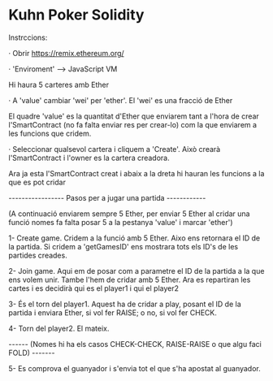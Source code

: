 # Kuhn Poker Solidity


Instrccions:

  · Obrir https://remix.ethereum.org/
  
  · 'Enviroment' --> JavaScript VM
  
  Hi haura 5 carteres amb Ether
  
  · A 'value' cambiar 'wei' per 'ether'. El 'wei' es una fracció de Ether
  
  El quadre 'value' es la quantitat d'Ether que enviarem tant a l'hora de crear l'SmartContract (no fa falta enviar res per crear-lo) com la que enviarem a les funcions que cridem.
  
  · Seleccionar qualsevol cartera i cliquem a 'Create'. Això crearà l'SmartContract i l'owner es la cartera creadora.
  
  Ara ja esta l'SmartContract creat i abaix a la dreta hi hauran les funcions a la que es pot cridar
  

-----------------  Pasos per a jugar una partida ------------

  (A continuació enviarem sempre 5 Ether, per enviar 5 Ether al cridar una funció nomes fa falta posar 5 a la pestanya 'value' i marcar 'ether')
  
  1- Create game. Cridem a la funció amb 5 Ether. Aixo ens retornara el ID de la partida. Si cridem a 'getGamesID' ens mostrara tots els ID's de les partides creades.
    
  2- Join game. Aqui em de posar com a parametre el ID de la partida a la que ens volem unir. Tambe l'hem de cridar amb 5 Ether. 
    Ara es repartiran les cartes i es decidirà qui es el player1 i qui el player2
    
  3- És el torn del player1. Aquest ha de cridar a play, posant el ID de la partida i enviara Ether, si vol fer RAISE; o no, si vol fer CHECK.
    
  4- Torn del player2. El mateix.
    
  ------ (Nomes hi ha els casos CHECK-CHECK, RAISE-RAISE o que algu faci FOLD) -------
  
  5- Es comprova el guanyador i s'envia tot el que s'ha apostat al guanyador.    
    
